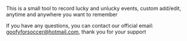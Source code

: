 
This is a small tool to record lucky and unlucky events, custom add/edit, anytime and anywhere you want to remember

If you have any questions, you can contact our official email: goofyforsoccer@hotmail.com, thank you for your support

